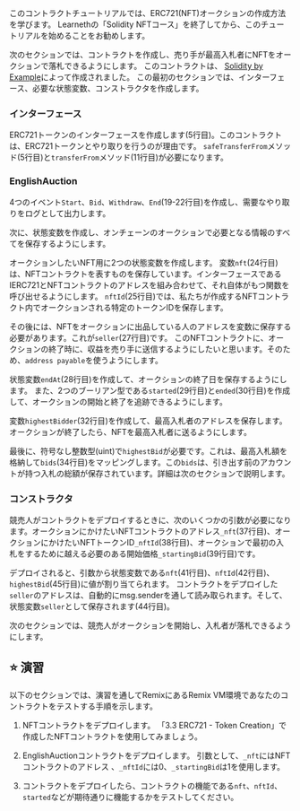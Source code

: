 このコントラクトチュートリアルでは、ERC721(NFT)オークションの作成方法を学びます。
Learnethの「Solidity NFTコース」を終了してから、このチュートリアルを始めることをお勧めします。

次のセクションでは、コントラクトを作成し、売り手が最高入札者にNFTをオークションで落札できるようにします。 このコントラクトは、 <a href="https://solidity-by-example.org/app/english-auction/" target="_blank">Solidity by Example</a>によって作成されました。 この最初のセクションでは、インターフェース、必要な状態変数、コンストラクタを作成します。

### インターフェース

ERC721トークンのインターフェースを作成します(5行目)。このコントラクトは、ERC721トークンとやり取りを行うのが理由です。 `safeTransferFrom`メソッド(5行目)と`transferFrom`メソッド(11行目)が必要になります。

### EnglishAuction

4つのイベント`Start`、`Bid`、`Withdraw`、`End`(19-22行目)を作成し、需要なやり取りをログとして出力します。

次に、状態変数を作成し、オンチェーンのオークションで必要となる情報のすべてを保存するようにします。

オークションしたいNFT用に2つの状態変数を作成します。 変数`nft`(24行目)は、NFTコントラクトを表すものを保存しています。インターフェースであるIERC721とNFTコントラクトのアドレスを組み合わせて、それ自体がもつ関数を呼び出せるようにします。
`nftId`(25行目)では、私たちが作成するNFTコントラクト内でオークションされる特定のトークンIDを保存します。

その後には、NFTをオークションに出品している人のアドレスを変数に保存する必要があります。これが`seller`(27行目)です。
このNFTコントラクトに、オークションの終了時に、収益を売り手に送信するようにしたいと思います。そのため、`address payable`を使うようにします。

状態変数`endAt`(28行目)を作成して、オークションの終了日を保存するようにします。
また、2つのブーリアン型である`started`(29行目)と`ended`(30行目)を作成して、オークションの開始と終了を追跡できるようにします。

変数`highestBidder`(32行目)を作成して、最高入札者のアドレスを保存します。 オークションが終了したら、NFTを最高入札者に送るようにします。

最後に、符号なし整数型(uint)で`highestBid`が必要です。これは、最高入札額を格納して`bids`(34行目)をマッピングします。この`bids`は、引き出す前のアカウントが持つ入札の総額が保存されています。詳細は次のセクションで説明します。

### コンストラクタ

競売人がコントラクトをデプロイするときに、次のいくつかの引数が必要になります。オークションにかけたいNFTコントラクトのアドレス`_nft`(37行目)、オークションにかけたいNFTトークンID`_nftId`(38行目)、オークションで最初の入札をするために越える必要のある開始価格`_startingBid`(39行目)です。

デプロイされると、引数から状態変数である`nft`(41行目)、`nftId`(42行目)、`highestBid`(45行目)に値が割り当てられます。 コントラクトをデプロイした`seller`のアドレスは、自動的にmsg.senderを通して読み取られます。そして、状態変数`seller`として保存されます(44行目)。

次のセクションでは、競売人がオークションを開始し、入札者が落札できるようにします。

## ⭐️ 演習

以下のセクションでは、演習を通してRemixにあるRemix VM環境であなたのコントラクトをテストする手順を示します。

1. NFTコントラクトをデプロイします。 「3.3 ERC721 - Token Creation」で作成したNFTコントラクトを使用してみましょう。

2. EnglishAuctionコントラクトをデプロイします。 引数として、`_nft`にはNFTコントラクトのアドレス 、`_nftId`には0、`_startingBid`は1を使用します。

3. コントラクトをデプロイしたら、コントラクトの機能である`nft`、`nftId`、`started`などが期待通りに機能するかをテストしてください。